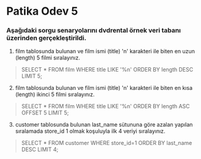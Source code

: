 # Patika Odev 5

### Aşağıdaki sorgu senaryolarını dvdrental örnek veri tabanı üzerinden gerçekleştirildi.

1. film tablosunda bulunan ve film ismi (title) 'n' karakteri ile biten en uzun (length) 5 filmi sıralayınız.
> SELECT * FROM film
WHERE title LIKE '%n'
ORDER BY length DESC
LIMIT 5;

2. film tablosunda bulunan ve film ismi (title) 'n' karakteri ile biten en kısa (length) ikinci 5 filmi sıralayınız.
> SELECT * FROM film
WHERE title LIKE '%n'
ORDER BY length ASC
OFFSET 5
LIMIT 5;

3. customer tablosunda bulunan last_name sütununa göre azalan yapılan sıralamada store_id 1 olmak koşuluyla ilk 4 veriyi sıralayınız.
> SELECT * FROM customer
WHERE store_id=1
ORDER BY last_name DESC
LIMIT 4;

